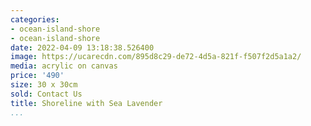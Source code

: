 ```yaml
---
categories:
- ocean-island-shore
- ocean-island-shore
date: 2022-04-09 13:18:38.526400
image: https://ucarecdn.com/895d8c29-de72-4d5a-821f-f507f2d5a1a2/
media: acrylic on canvas
price: '490'
size: 30 x 30cm
sold: Contact Us
title: Shoreline with Sea Lavender
...
```

